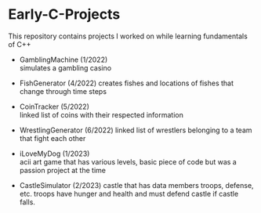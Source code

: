 # Early-C-Projects
This repository contains projects I worked on while learning fundamentals of C++

- GamblingMachine    (1/2022)   
simulates a gambling casino

- FishGenerator      (4/2022)
creates fishes and locations of fishes that change through time steps

- CoinTracker        (5/2022)  
linked list of coins with their respected information

- WrestlingGenerator (6/2022)
linked list of wrestlers belonging to a team that fight each other

- iLoveMyDog         (1/2023)    
acii art game that has various levels, basic piece of code but was a passion project at the time 

- CastleSimulator    (2/2023)
castle that has data members troops, defense, etc. troops have hunger and health and must defend castle if castle falls.
